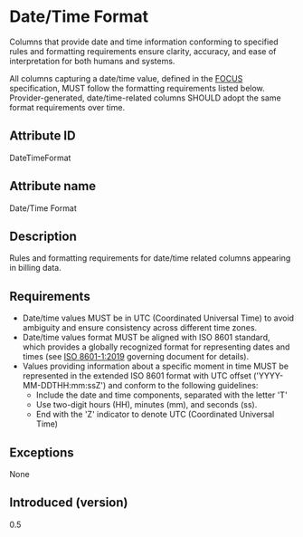 # Date/Time Format

Columns that provide date and time information conforming to specified rules and formatting requirements ensure clarity, accuracy, and ease of interpretation for both humans and systems.

All columns capturing a date/time value, defined in the [FOCUS](#glossary:finops-cost-and-usage-specification) specification, MUST follow the formatting requirements listed below. Provider-generated, date/time-related columns SHOULD adopt the same format requirements over time.

## Attribute ID

DateTimeFormat

## Attribute name

Date/Time Format

## Description

Rules and formatting requirements for date/time related columns appearing in billing data.

## Requirements

* Date/time values MUST be in UTC (Coordinated Universal Time) to avoid ambiguity and ensure consistency across different time zones.
* Date/time values format MUST be aligned with ISO 8601 standard, which provides a globally recognized format for representing dates and times (see [ISO 8601-1:2019](https://www.iso.org/standard/70907.html) governing document for details).
* Values providing information about a specific moment in time MUST be represented in the extended ISO 8601 format with UTC offset ('YYYY-MM-DDTHH:mm:ssZ') and conform to the following guidelines:
  * Include the date and time components, separated with the letter 'T'
  * Use two-digit hours (HH), minutes (mm), and seconds (ss).
  * End with the 'Z' indicator to denote UTC (Coordinated Universal Time)

## Exceptions

None

## Introduced (version)

0.5
